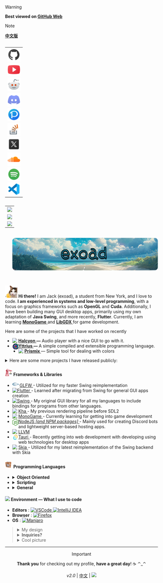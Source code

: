 > [!WARNING]
> **Best viewed on [GitHub Web](https://github.com/exoad)**

> [!NOTE]
> <kbd>[**中文版**](https://github.com/exoad/exoad/blob/main/README_ZH.md)</kbd>


<table align="right" style="border: none" cellspacing="0" cellpadding="0"
  border="0">
  <tr>
    <td align="center">
      <kbd>
        <a href="https://github.com/exoad">
          <img align="center"
            src="https://github.com/exoad/exoad/blob/main/img/github-icon.png?raw=true"
            height="44">
        </a>
      </kbd>
    </td>
  </tr>
  <tr>
    <td align="center">
      <kbd>
        <a href="https://www.youtube.com/@exoad">
          <img align="center"
            src="https://github.com/exoad/exoad/blob/main/img/youtube-icon.png?raw=true"
            height="44">
        </a>
      </kbd>
    </td>
  </tr>
  <tr>
    <td align="center">
      <kbd>
        <a href="https://www.reddit.com/user/Chunkyfungus123">
          <img align="center"
            src="https://github.com/exoad/exoad/blob/main/img/reddit-icon.png?raw=true"
            height="44">
        </a>
      </kbd>
    </td>
  </tr>
  <tr>
    <td align="center">
      <kbd>
        <a href="https://discord.gg/PbJQRT9zQ8">
          <img align="center"
            src="https://github.com/exoad/exoad/blob/main/img/discord-icon.png?raw=true"
            height="44">
        </a>
      </kbd>
    </td>
  </tr>
  <tr>
    <td align="center">
      <kbd>
        <a href="https://www.pixiv.net/en/users/71281559">
          <img align="center"
            src="https://github.com/exoad/exoad/blob/main/img/pixiv-icon.png?raw=true"
            height="44">
        </a>
      </kbd>
    </td>
  </tr>
  <tr>
    <td align="center">
      <kbd>
        <a href="https://stackoverflow.com/users/14501343/exoad">
          <img align="center"
            src="https://github.com/exoad/exoad/blob/main/img/stackoverflow-icon.png?raw=true"
            height="44">
        </a>
      </kbd>
    </td>
  </tr>
    <tr>
    <td align="center">
      <kbd>
        <a href="https://twitter.com/akira_exoad">
          <img align="center"
            src="https://github.com/exoad/exoad/blob/main/img/twitter_x.png?raw=true"
            height="44">
        </a>
      </kbd>
    </td>
  </tr>
  <tr>
    <td align="center">
      <kbd>
        <a href="https://soundcloud.com/jack-meng-853495117">
          <img align="center"
            src="https://github.com/exoad/exoad/blob/main/img/soundcloud-icon.png?raw=true"
            height="44">
        </a>
      </kbd>
    </td>
  </tr>
  <tr>
    <td align="center">
      <kbd>
        <a href="https://open.spotify.com/user/6upazxk1cqaqq1ct3d9jviaau">
          <img align="center"
            src="https://github.com/exoad/exoad/blob/main/img/spotify-icon.png?raw=true"
            height="44">
        </a>
      </kbd>
    </td>
  </tr>
  <tr>
    <td align="center">
      <kbd>
        <a href="https://marketplace.visualstudio.com/publishers/exoad">
          <img align="center"
            src="https://github.com/exoad/exoad/blob/main/img/vscode-icon.png?raw=true"
            height="44">
        </a>
      </kbd>
    </td>
  </tr>
</table>
<table align="right" style="width: 100%; border: none" cellspacing="0"
  cellpadding="0" border="0">
  <tr>
    <td align="center">
      <img align="center"
        src="https://streak-stats.demolab.com?user=exoad&theme=highcontrast&hide_border=true&border_radius=20&date_format=j%2Fn%5B%2FY%5D&card_width=130&ring=71EB46&fire=EB3FA5&currStreakNum=EBEBEB&currStreakLabel=EBA356&hide_total_contributions=true&hide_longest_streak=true"
        height="160">
    </td>
  </tr>
  <tr>
    <td align="center">
      <img align="center"
        src="https://streak-stats.demolab.com?user=exoad&theme=highcontrast&hide_border=true&border_radius=20&date_format=j%2Fn%5B%2FY%5D&card_width=130&ring=71EB46&fire=EB3FA5&currStreakNum=EBEBEB&currStreakLabel=EBA356&sideNums=EB3FA5&hide_current_streak=true&hide_longest_streak=true"
        height="160">
    </td>
  </tr>
  <tr>
    <td align="center">
      <img align="center"
        src="https://streak-stats.demolab.com?user=exoad&theme=highcontrast&hide_border=true&border_radius=20&date_format=j%2Fn%5B%2FY%5D&card_width=130&ring=71EB46&fire=EB3FA5&currStreakNum=EBEBEB&currStreakLabel=EBA356&sideNums=71EB46&hide_total_contributions=true&hide_current_streak=true"
        height="160">
    </td>
  </tr>
</table>
<div align="center" id="user-content-toc">
  <ul>
    <summary>
      <h6 style="display: inline-block">
        <img
          src="https://github.com/exoad/exoad/blob/main/img/title_pic.png?raw=true"
          alt="exoad" width="480">
      </h6>
    </summary>
  </ul>
</div>
<p>
  <img src="https://github.com/exoad/exoad/blob/main/img/wave.png?raw=true">
  <strong>Hi there!</strong>
  I am Jack (exoad), a student from New York, and I love to code.
  <strong>I am experienced in systems and low-level programming</strong>,
  with a focus on graphics frameworks such as
  <strong>OpenGL</strong> and
  <strong>Cuda</strong>.
  Additionally, I have been building many GUI desktop apps,
  primarily using my own adaptation of
  <strong>Java Swing</strong>,
  and more recently,
  <strong>Flutter</strong>.
  Currently, I am learning
  <a href="https://www.monogame.net/">
    <strong>MonoGame</strong>
  </a> and
  <a href="https://libgdx.com/">
    <strong>LibGDX</strong>
  </a>
  for game development.
</p>
Here are some of the projects that I have worked on recently
<ul>
  <li>
    <a href="https://github.com/Halcyoninae">
      <img align="left"
        src="https://github.com/Halcyoninae/Halcyon.c/blob/master/assets/app/Halcyon_Logo.png?raw=true"
        width="20">
      <strong>
        Halcyon
      </a> —</strong>
    Audio player with a nice GUI to go with it.
  </li>
  <li>
    <a href="https://github.com/exoad/yttriuslang.c">
      <img align="left"
        src="https://github.com/exoad/exoad/blob/main/img/unknown.png?raw=true"
        width="20">
      <strong>
        Yttrius
      </a>
      —
    </strong>
    A simple compiled and extensible programming language.
  </li>
  <li>
    <a href="https://github.com/exoad/prismix">
      <img align="left"
        src="https://github.com/exoad/prismix/blob/master/assets/_icon.png?raw=true"
        width="20">
      <strong>
        Prismix
      </a>
    </strong>
    — Simple tool for dealing with colors
  </li>
</ul>
<p>
  <details>
    <summary>
      Here are some more projects I have released publicly:
    </summary>
    <ul>
      <li>
        <a href="https://github.com/exoad/com.jackmeng">
          <img align="left"
            src="https://github.com/exoad/exoad/blob/main/img/unknown.png?raw=true"
            width="20">
          <kbd>
            <strong>
              com.jackmeng
            </strong>
          </kbd>
        </a>
        — A library of a bunch of random things to help with developing in Java
      </li>
      <li>
        <a href="https://github.com/exoad/animas-firefox">
          <img align="left"
            src="https://github.com/exoad/exoad/blob/main/img/unknown.png?raw=true"
            width="20">
          <kbd>
            <strong>
              Firefox Animas
            </strong>
          </kbd>
        </a>
        — Anime themes for Firefox
      </li>
      <li>
        <a href="https://github.com/exoad/toasterify">
          <img align="left"
            src="https://github.com/exoad/toasterify/blob/main/assets/icon1024.png?raw=true"
            width="20">
          <kbd>
            <strong>
              Toasterify
            </strong>
          </kbd>
        </a>
        — An Android app to warm up your phone to warm up your hands in cold
        times
      </li>
      <li>
        <a href="https://github.com/exoad/ansicolor">
          <img align="left"
            src="https://github.com/exoad/exoad/blob/main/img/unknown.png?raw=true"
            width="20">
          <kbd>
            <strong>
              ansicolor
            </strong>
          </kbd>
        </a>
        — A Java library to make dealing with ANSI coloring and prettifying CLI
        text
        easier
      </li>
      <li>
        <a href="https://github.com/exoad/usaco_mashups">
          <img align="left"
            src="https://github.com/exoad/exoad/blob/main/img/unknown.png?raw=true"
            width="20">
          <kbd>
            <strong>
              USACO Mashups
            </strong>
          </kbd>
        </a>
        — Discord Bot is written in NodeJS and Java to help with creating
        problem
        sets for the USACO competition
      </li>
      <li>
        <a href="https://github.com/exoad/meta_javac">
          <img align="left"
            src="https://github.com/exoad/exoad/blob/main/img/unknown.png?raw=true"
            width="20">
          <kbd>
            <strong>
              Meta4J
            </strong>
          </kbd>
        </a>
        — An attempt to add meta programming into Java with the help of the
        inbuilt
        annotation API
      </li>
    </ul>
    and more!
  </details>
</p>
<h4>
  <img
    src="https://github.com/exoad/exoad/blob/main/img/construction.png?raw=true"
    width="24">
  <strong>Frameworks & Libraries</strong>
</h4>
<ul>
  <li>
    <a href="https://www.glfw.org/">
      <img align="left"
        src="https://github.com/exoad/exoad/blob/main/img/OpenGL_100px_June16.png?raw=true"
        width="24">
      GLFW
    </a>
    -
    Utilized for my faster Swing reimplementation
  </li>
  <li>
    <a href="https://flutter.dev">
      <img align="left"
        src="https://storage.googleapis.com/cms-storage-bucket/0dbfcc7a59cd1cf16282.png"
        width="16">
      Flutter
    </a>
    -
    Learned after migrating from Swing for general GUI apps creation
  </li>
  <li>
    <a
      href="https://docs.oracle.com/en/java/javase/17/docs/api/java.desktop/javax/swing/package-summary.html">
      <img align="left"
        src="https://brandslogos.com/wp-content/uploads/images/java-logo-2.png"
        width="16">
      Swing
    </a>
    - My original GUI library for all my languages to include bindings for
    programs from other languages.
  </li>
  <li>
    <a href="https://github.com/Kode/Kha">
      <img align="left" src="https://github.com/Kode.png?size=512" width="20">
      Kha
    </a>
    - My previous rendering pipeline before SDL2
  </li>
  <li>
    <a href="https://www.monogame.net/">
      <img align="left"
        src="https://github.com/MonoGame/MonoGame.Logo/raw/master/FullColorOnLight/LogoOnly_128px.png?raw=true"
        width="20">
      MonoGame
    </a>
    - Currently learning for getting into game development
  </li>
  <li>
    <a href="https://nodejs.org/en">
      <img align="left"
        src="https://github.com/exoad/exoad/blob/main/img/nodejs.png?raw=true"
        width="20">
      NodeJS
      <em>
        [and NPM
        packages]
      </em>
    </a>
    - Mainly used for creating Discord bots and lightweight server-based hosting
    apps.
  </li>
  <li>
    <a href="https://llvm.org/">
      <img align="left" src="https://llvm.org/img/DragonMedium.png" width="20">
      LLVM
    </a>
  </li>
  <li>
    <a href="https://tauri.app/">
      <img align="left"
        src="https://github.com/exoad/exoad/blob/main/img/tauri.png?raw=true"
        width="20">
      Tauri
    </a>
    - Recently getting
    into web development with developing using web technologies for desktop apps
  </li>
  <li>
    <a href="https://skia.org/">
      <img align="left"
        src="https://upload.wikimedia.org/wikipedia/en/thumb/3/33/Skia_Project_Logo.svg/263px-Skia_Project_Logo.svg.png"
        width="20">
      Skia
    </a>
    - Utilized for my latest reimplementation of the Swing backend with Skia
  </li>
</ul>
<h4>
  <img
    src="https://github.com/exoad/exoad/blob/main/img/command_block.gif?raw=true"
    width="24">
  <strong>Programming Languages</strong>
</h4>
<ul>
  <li>
    <details>
      <summary>
        <strong> Object Oriented</strong>
      </summary>
      <ul>
        <li>
          <img align="center"
            src="https://img.shields.io/badge/java-%23ED8B00.svg?style=for-the-badge&logo=openjdk&logoColor=white">
          <img align="center"
            src="https://img.shields.io/badge/kotlin-%237F52FF.svg?style=for-the-badge&logo=kotlin&logoColor=white">
          (~3.5yrs) - Swing and Android Apps
        </li>
        <li>
          <img align="center"
            src="https://img.shields.io/badge/dart-%230175C2.svg?style=for-the-badge&logo=dart&logoColor=white">
          (>1.5yrs) - Flutter
        </li>
        <li>
          <img align="center"
            src="https://img.shields.io/badge/c++-%2300599C.svg?style=for-the-badge&logo=c%2B%2B&logoColor=white">
          (>4yrs) - Skia and GLFW
        </li>
        <li>
          <img align="center"
            src="https://img.shields.io/badge/Haxe-EA8220?style=for-the-badge&logo=haxe&logoColor=FFF&labelColor=EA8220">
          (~2yrs) - OpenFL and Kha
        </li>
        <li>
          <img align="center"
            src="https://img.shields.io/badge/c%23-%23239120.svg?style=for-the-badge&logo=c-sharp&logoColor=white">
          (~0.1yrs) - MonoGame + DotNet
        </li>
      </ul>
    </details>
  </li>
  <li>
    <details>
      <summary>
        <strong>Scripting</strong>
      </summary>
      <ul>
        <li>
          <img align="center"
            src="https://img.shields.io/badge/javascript-%23323330.svg?style=for-the-badge&logo=javascript&logoColor=%23F7DF1E">
          (>2yrs) - NodeJS and Dart for the web
        </li>
        <li>
          <img align="center"
            src="https://img.shields.io/badge/lua-%232C2D72.svg?style=for-the-badge&logo=lua&logoColor=white">
          (>4yrs) - In conjunction with C
        </li>
      </ul>
    </details>
  </li>
  <li>
    <details>
      <summary>
        <strong>General</strong>
      </summary>
      <ul>
        <li>
          <img align="center"
            src="https://img.shields.io/badge/c-%2300599C.svg?style=for-the-badge&logo=c&logoColor=white">
          (>5yrs)
          - Programming language design and Systems
        </li>
        <li>
          <img align="center"
            src="https://img.shields.io/badge/rust-%23000000.svg?style=for-the-badge&logo=rust&logoColor=white">
          (~0.1yrs) - Tauri
        </li>
      </ul>
    </details>
  </li>
</ul>
<h4>
  <img src="https://emojigraph.org/media/google/night-with-stars_1f303.png"
    width="24">
  <strong>
    Environment
    —
  </strong>
  What I use to code
</h4>
<ul>
  <li>
    <strong>Editors</strong>
    :
    <a href="https://code.visualstudio.com/">
      <img
        src="https://img.shields.io/badge/Visual%20Studio%20Code-0078d7.svg?style=flat-square&logo=visual-studio-code&logoColor=white"
        alt="VSCode">
    </a>
    <a href="https://www.jetbrains.com/idea/">
      <img
        src="https://img.shields.io/badge/IntelliJIDEA-000000.svg?style=flat-square&logo=intellij-idea&logoColor=white"
        alt="IntelliJ IDEA">
    </a>
  </li>
  <li>
    <strong>Browser</strong>
    :
    <a href="https://www.mozilla.org/en-US/firefox/new/">
      <img
        src="https://img.shields.io/badge/Firefox-FF7139?style=flat-square&logo=Firefox-Browser&logoColor=white"
        alt="Firefox">
    </a>
  </li>
  <li>
    <strong>OS</strong>
    :
    <a href="https://manjaro.org/">
      <img
        src="https://img.shields.io/badge/Manjaro-35BF5C?style=flat-square&logo=Manjaro&logoColor=white"
        alt="Manjaro">
    </a>
  </li>
</ul>
<blockquote>
  <details>
    <summary>My design</summary>
    Here are the main colors that I use in most current-day GUI apps:
    <br>
    <img
      src="https://github.com/exoad/exoad/blob/main/img/colormap.png?raw=true"
      alt="Oops, couldn't load :P">
  </details>
  <details>
    <summary>
      <strong>Inquiries?</strong>
    </summary>
    If you have inquiries regarding my software, give me a forward through my
    Discord server:
    <a href="https://discord.gg/PbJQRT9zQ8">https://discord.gg/PbJQRT9zQ8</a>
    <br>
    If there is an issue with the incorrect rendering of this profile, please
    submit a PR through this
    <a href="https://github.com/exoad/exoad">https://github.com/exoad/exoad/pulls</a>
  </details>
  <details>
    <summary>
      Cool picture
    </summary>
    <div align="center">
      <img src="https://github.com/exoad/exoad/blob/main/img/海沿いの道.png?raw=true"
        alt="Oops, couldn't load :P">
    </div>
  </blockquote>
  <hr />
</details>
<div align="center">

> [!IMPORTANT]
> **Thank you** for checking out my profile, **have a great day**! ☕ &#x2303;\_&#x2303;

  <p>
    <em>v2.0</em> |
    <a href="https://github.com/exoad/exoad/blob/main/README_ZH.md"
      ><kbd>中文</kbd></a
    >
    |
    <img
      src="https://hits.seeyoufarm.com/api/count/incr/badge.svg?url=https%3A%2F%2Fgithub.com%2Fexoad&count_bg=%23000000&title_bg=%23000000&icon=gitkraken.svg&icon_color=%23E7E7E7&title=views&edge_flat=true"
    />
  </p>
</div>

